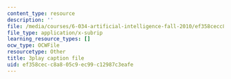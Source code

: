 ```yaml
---
content_type: resource
description: ''
file: /media/courses/6-034-artificial-intelligence-fall-2010/ef358cecc8a805c9ec99c12987c3eafe_L73hY1pBcQI.srt
file_type: application/x-subrip
learning_resource_types: []
ocw_type: OCWFile
resourcetype: Other
title: 3play caption file
uid: ef358cec-c8a8-05c9-ec99-c12987c3eafe
---
```

